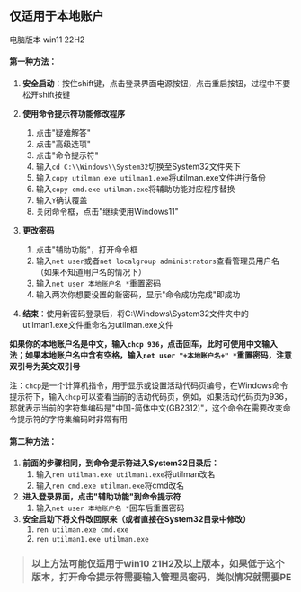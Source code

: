 ## 仅适用于本地账户

电脑版本 win11 22H2

#### 第一种方法：

1. **安全启动**：按住shift键，点击登录界面电源按钮，点击重启按钮，过程中不要松开shift按键

2. **使用命令提示符功能修改程序**
   1. 点击"疑难解答"
   2. 点击"高级选项"
   3. 点击"命令提示符"
   4. 输入`cd C:\\Windows\\System32`切换至System32文件夹下
   5. 输入`copy utilman.exe utilman1.exe`将utilman.exe文件进行备份
   6. 输入`copy cmd.exe utilman.exe`将辅助功能对应程序替换
   7. 输入`Y`确认覆盖
   8. 关闭命令框，点击"继续使用Windows11"

3. **更改密码**
   1. 点击"辅助功能"，打开命令框
   2. 输入`net user`或者`net localgroup administrators`查看管理员用户名（如果不知道用户名的情况下）
   3. 输入`net user 本地账户名 *`重置密码
   4. 输入两次你想要设置的新密码，显示"命令成功完成"即成功
   
4. **结束**：使用新密码登录后，将C:\Windows\System32文件夹中的utilman1.exe文件重命名为utilman.exe文件

**如果你的本地账户名是中文，输入`chcp 936`，点击回车，此时可使用中文输入法；如果本地账户名中含有空格，输入`net user "+本地账户名+" *`重置密码，注意双引号为英文双引号**

注：`chcp`是一个计算机指令，用于显示或设置活动代码页编号，在Windows命令提示符下，输入`chcp`可以查看当前的活动代码页，例如，如果活动代码页为936，那就表示当前的字符集编码是"中国-简体中文(GB2312)"，这个命令在需要改变命令提示符的字符集编码时非常有用



#### 第二种方法：

1. **前面的步骤相同，到命令提示符进入System32目录后：**
	1. 输入`ren utilman.exe utilman1.exe`将utilman改名
	2. 输入`ren cmd.exe utilman.exe`将cmd改名
2. **进入登录界面，点击"辅助功能"到命令提示符**
	1. 输入`net user 本地账户名 *`回车后重置密码 
3. **安全启动下将文件改回原来（或者直接在System32目录中修改）**
	1. `ren utilman.exe cmd.exe`
	2. `ren utilman1.exe utilman.exe`



> ### 以上方法可能仅适用于win10 21H2及以上版本，如果低于这个版本，打开命令提示符需要输入管理员密码，类似情况就需要PE
